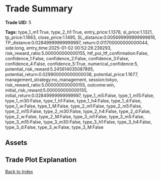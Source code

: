 # Trade Summary

**Trade UID:** 5 

**Tags:** type_1_m1:True, type_2_h1:True, entry_price:1.1378, sl_price:1.1321, tp_price:1.1663, close_price:1.1495, SL_distance:0.005699999999999816, TP_distance:0.02849999999999997, return:0.011700000000000044, side:long, entry_time:2025-01-02 00:52:29.239293, risk_reward_ratio:5.000000000000155, htf_poi_ltf_confirmation:False, confidence_1:False, confidence_2:False, confidence_3:False, confidence_4:False, confidence_5:True, numerical_confidence:5, potential_risk_reward:5.245614035087895, potential_return:0.029900000000000038, potential_price:1.1677, management_strategy:no_management, session:tokyo, risk_reward_ratio:5.000000000000155, outcome:win, initial_risk_reward:5.000000000000155, initial_return:0.02849999999999997, type_1_m5:False, type_1_m15:False, type_1_m30:False, type_1_h1:False, type_1_h4:False, type_1_d:False, type_1_w:False, type_1_M:False, type_2_m1:False, type_2_m5:False, type_2_m15:False, type_2_m30:False, type_2_h4:False, type_2_d:False, type_2_w:False, type_2_M:False, type_3_m1:False, type_3_m5:False, type_3_m15:False, type_3_m30:False, type_3_h1:False, type_3_h4:False, type_3_d:False, type_3_w:False, type_3_M:False

## Assets

## Trade Plot Explanation


[Back to Index](index.md)
